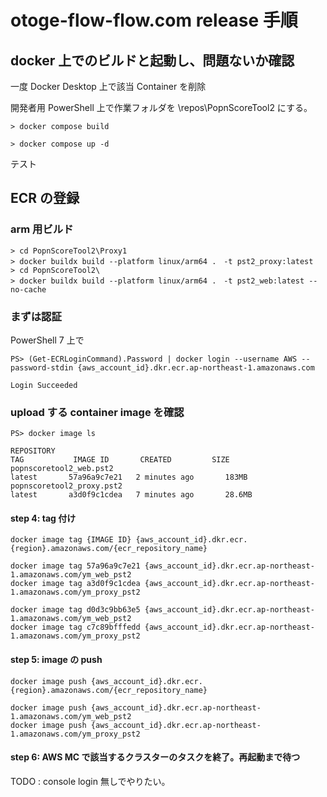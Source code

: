 # otoge-flow-flow.com release 手順

## docker 上でのビルドと起動し、問題ないか確認

一度 Docker Desktop 上で該当 Container を削除

開発者用 PowerShell 上で作業フォルダを \repos\PopnScoreTool2 にする。

    > docker compose build

    > docker compose up -d

テスト

## ECR の登録

### arm 用ビルド

    > cd PopnScoreTool2\Proxy1
    > docker buildx build --platform linux/arm64 .　-t pst2_proxy:latest
    > cd PopnScoreTool2\
    > docker buildx build --platform linux/arm64 .　-t pst2_web:latest --no-cache

### まずは認証

PowerShell 7 上で

    PS> (Get-ECRLoginCommand).Password | docker login --username AWS --password-stdin {aws_account_id}.dkr.ecr.ap-northeast-1.amazonaws.com

    Login Succeeded

### upload する container image を確認

    PS> docker image ls

    REPOSITORY                                                                TAG           IMAGE ID       CREATED         SIZE
    popnscoretool2_web.pst2                                                   latest       57a96a9c7e21   2 minutes ago       183MB
    popnscoretool2_proxy.pst2                                                 latest       a3d0f9c1cdea   7 minutes ago       28.6MB

#### step 4: tag 付け

    docker image tag {IMAGE ID} {aws_account_id}.dkr.ecr.{region}.amazonaws.com/{ecr_repository_name}

    docker image tag 57a96a9c7e21 {aws_account_id}.dkr.ecr.ap-northeast-1.amazonaws.com/ym_web_pst2
    docker image tag a3d0f9c1cdea {aws_account_id}.dkr.ecr.ap-northeast-1.amazonaws.com/ym_proxy_pst2

    docker image tag d0d3c9bb63e5 {aws_account_id}.dkr.ecr.ap-northeast-1.amazonaws.com/ym_web_pst2
    docker image tag c7c89bfffedd {aws_account_id}.dkr.ecr.ap-northeast-1.amazonaws.com/ym_proxy_pst2

#### step 5: image の push

    docker image push {aws_account_id}.dkr.ecr.{region}.amazonaws.com/{ecr_repository_name}

    docker image push {aws_account_id}.dkr.ecr.ap-northeast-1.amazonaws.com/ym_web_pst2
    docker image push {aws_account_id}.dkr.ecr.ap-northeast-1.amazonaws.com/ym_proxy_pst2

#### step 6: AWS MC で該当するクラスターのタスクを終了。再起動まで待つ

TODO : console login 無しでやりたい。
